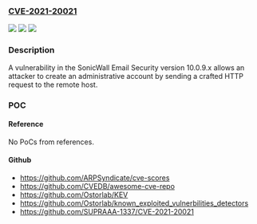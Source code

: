 ### [CVE-2021-20021](https://cve.mitre.org/cgi-bin/cvename.cgi?name=CVE-2021-20021)
![](https://img.shields.io/static/v1?label=Product&message=Email%20Security&color=blue)
![](https://img.shields.io/static/v1?label=Version&message=10.0.9%20and%20earlier%20&color=brightgreen)
![](https://img.shields.io/static/v1?label=Vulnerability&message=CWE-269%3A%20Improper%20Privilege%20Management&color=brightgreen)

### Description

A vulnerability in the SonicWall Email Security version 10.0.9.x allows an attacker to create an administrative account by sending a crafted HTTP request to the remote host.

### POC

#### Reference
No PoCs from references.

#### Github
- https://github.com/ARPSyndicate/cve-scores
- https://github.com/CVEDB/awesome-cve-repo
- https://github.com/Ostorlab/KEV
- https://github.com/Ostorlab/known_exploited_vulnerbilities_detectors
- https://github.com/SUPRAAA-1337/CVE-2021-20021

